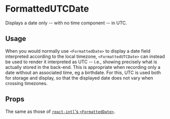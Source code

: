 # FormattedUTCDate

Displays a date only -- with no time component -- in UTC.

## Usage

When you would normally use `<FormattedDate>` to display a date field interpreted according to the local timezone, `<FormattedUTCDate>` can instead be used to render it interpreted as UTC -- i.e., showing precisely what is actually stored in the back-end. This is appropriate when recording only a date without an associated time, eg a birthdate. For this, UTC is used both for storage and display, so that the displayed date does not vary when crossing timezones.

## Props

The same as those of [`react-intl`'s `<FormattedDate>`](https://github.com/formatjs/react-intl/blob/master/docs/Components.md#formatteddate).
